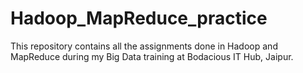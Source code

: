 # Hadoop_MapReduce_practice

This repository contains all the assignments done in Hadoop and MapReduce during my Big Data training at Bodacious IT Hub, Jaipur.   
